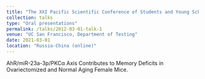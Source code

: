 ```yaml
---
title: "The XXI Pacific Scientific Conference of Students and Young Scholars with International Participation-Actual Problems of Experimental, Preventive and Clinical Medicine, 2021"
collection: talks
type: "Oral presentations"
permalink: /talks/2012-03-01-talk-1
venue: "UC San Francisco, Department of Testing"
date: 2021-03-01
location: "Russia-China (online)"
---
```


AhR/miR-23a-3p/PKCα Axis Contributes to Memory Deficits in Ovariectomized and Normal Aging Female Mice.